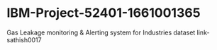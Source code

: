 # IBM-Project-52401-1661001365
Gas Leakage monitoring &amp; Alerting system for Industries
dataset link-sathish0017

